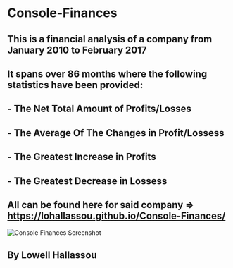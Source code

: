 # Console-Finances

## This is a financial analysis of a company from January 2010 to February 2017

## It spans over 86 months where the following statistics have been provided:


## - The Net Total Amount of Profits/Losses
## - The Average Of The Changes in Profit/Lossess
## - The Greatest Increase in Profits
## - The Greatest Decrease in Lossess

## All can be found here for said company => https://lohallassou.github.io/Console-Finances/

<img src=images/Console-Finances.jpg alt='Console Finances Screenshot'>

## By Lowell Hallassou

